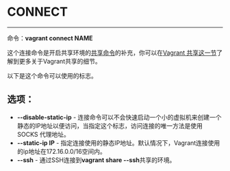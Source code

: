 # CONNECT

---

命令：**vagrant connect NAME**

这个连接命令是开启共享环境的[共享命令]()的补充，你可以在[Vagrant 共享这一节]()了解到更多关于Vagrant共享的细节。

以下是这个命令可以使用的标志。

## 选项：

- **--disable-static-ip** - 连接命令可以不会快速启动一个小的虚拟机来创建一个静态的IP地址以便访问，当指定这个标志，访问连接的唯一方法是使用SOCKS 代理地址。
- **--static-ip IP** - 指定连接使用的静态IP地址。默认情况下，Vagrant连接使用的ip地址在172.16.0.0/16空间内。
- **--ssh** - 通过SSH连接到**vagrant share --ssh**共享的环境。